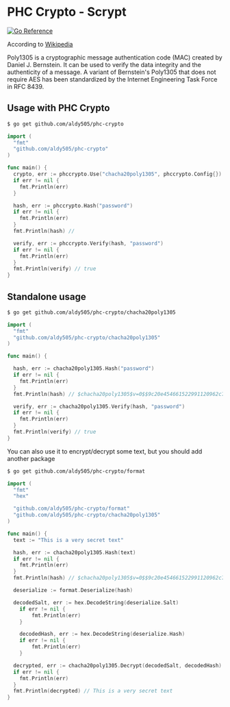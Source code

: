 # PHC Crypto - Scrypt

[![Go Reference](https://pkg.go.dev/badge/github.com/aldy505/phc-crypto.svg)](https://pkg.go.dev/github.com/aldy505/phc-crypto/chacha20poly1305)

According to [Wikipedia](https://en.wikipedia.org/wiki/Poly1305)

Poly1305 is a cryptographic message authentication code (MAC) created by Daniel J. Bernstein. It can be used to verify the data integrity and the authenticity of a message. A variant of Bernstein's Poly1305 that does not require AES has been standardized by the Internet Engineering Task Force in RFC 8439. 

## Usage with PHC Crypto

```bash
$ go get github.com/aldy505/phc-crypto
```

```go
import (
  "fmt"
  "github.com/aldy505/phc-crypto"
)

func main() {
  crypto, err := phccrypto.Use("chacha20poly1305", phccrypto.Config{})
  if err != nil {
    fmt.Println(err)
  }

  hash, err := phccrypto.Hash("password")
  if err != nil {
    fmt.Println(err)
  }
  fmt.Println(hash) // 

  verify, err := phccrypto.Verify(hash, "password")
  if err != nil {
    fmt.Println(err)
  }
  fmt.Println(verify) // true
}
```

## Standalone usage

```bash
$ go get github.com/aldy505/phc-crypto/chacha20poly1305
```

```go
import (
  "fmt"
  "github.com/aldy505/phc-crypto/chacha20poly1305"
)

func main() {

  hash, err := chacha20poly1305.Hash("password")
  if err != nil {
    fmt.Println(err)
  }
  fmt.Println(hash) // $chacha20poly1305$v=0$$9c20e454661522991120962c7a36951ea15b9a0a015...

  verify, err := chacha20poly1305.Verify(hash, "password")
  if err != nil {
    fmt.Println(err)
  }
  fmt.Println(verify) // true
}
```

You can also use it to encrypt/decrypt some text, but you should add another package

```bash
$ go get github.com/aldy505/phc-crypto/format
```

```go
import (
  "fmt"
  "hex"

  "github.com/aldy505/phc-crypto/format"
  "github.com/aldy505/phc-crypto/chacha20poly1305"
)

func main() {
  text := "This is a very secret text"

  hash, err := chacha20poly1305.Hash(text)
  if err != nil {
    fmt.Println(err)
  }
  fmt.Println(hash) // $chacha20poly1305$v=0$$9c20e454661522991120962c7a36951ea15b9a0a015...

  deserialize := format.Deserialize(hash)

  decodedSalt, err := hex.DecodeString(deserialize.Salt)
	if err != nil {
		fmt.Println(err)
	}

	decodedHash, err := hex.DecodeString(deserialize.Hash)
	if err != nil {
		fmt.Println(err)
	}

  decrypted, err := chacha20poly1305.Decrypt(decodedSalt, decodedHash)
  if err != nil {
    fmt.Println(err)
  }
  fmt.Println(decrypted) // This is a very secret text
}
```
